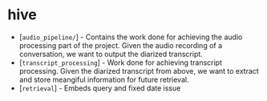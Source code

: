 # hive
- [`audio_pipeline/`] - Contains the work done for achieving the audio processing part of the project. Given the audio recording of a conversation, we want to output the diarized transcript.
- [`transcript_processing`] - Work done for achieving transcript processing. Given the diarized transcript from above, we want to extract and store meangiful information for future retrieval.
- [`retrieval`] - Embeds query and fixed date issue
